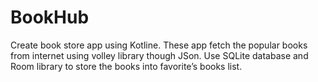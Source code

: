 # BookHub

Create book store app using Kotline. These app fetch the popular books from internet using
volley library though JSon. Use SQLite database and Room library to store the books into
favorite’s books list.

